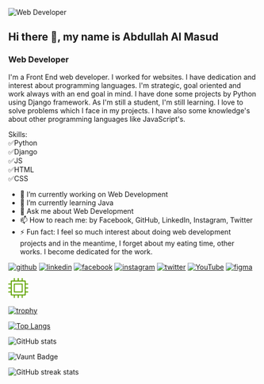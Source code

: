 ![Web Developer](https://media.licdn.com/dms/image/D5616AQEXPhx0-_byvw/profile-displaybackgroundimage-shrink_350_1400/0/1703059464174?e=1708560000&v=beta&t=l739abuIt3XYM2MySLxwmEBfLjURlK85o-zQyzePxmE)

## Hi there 👋, my name is Abdullah Al Masud
### Web Developer


I'm a Front End web developer. I worked for websites. I have dedication and interest about programming languages. I'm strategic, goal oriented and work always with an end goal in mind. I have done some projects by Python using Django framework. As I'm still a student, I'm still learning. I love to solve problems which I face in my projects. I have also some knowledge's about other programming languages like JavaScript's.

Skills:<br> ✅Python<br>✅Django<br>✅JS<br>✅HTML<br>✅CSS

- 🔭 I’m currently working on Web Development 
- 🌱 I’m currently learning Java 
- 💬 Ask me about Web Development 
- 📫 How to reach me: by Facebook, GitHub, LinkedIn, Instagram, Twitter 
- ⚡ Fun fact: I feel so much interest about doing web development projects and in the meantime, I forget about my eating time, other works. I become dedicated for the work. 


[<img src='https://cdn.jsdelivr.net/npm/simple-icons@3.0.1/icons/github.svg' alt='github' height='40'>](https://github.com/abdullah21079)  [<img src='https://cdn.jsdelivr.net/npm/simple-icons@3.0.1/icons/linkedin.svg' alt='linkedin' height='40'>](https://www.linkedin.com/in/abdullah-al-masud-085a25298/)  [<img src='https://cdn.jsdelivr.net/npm/simple-icons@3.0.1/icons/facebook.svg' alt='facebook' height='40'>](https://www.facebook.com/abdullah.almasud.737448)  [<img src='https://cdn.jsdelivr.net/npm/simple-icons@3.0.1/icons/instagram.svg' alt='instagram' height='40'>](https://www.instagram.com/abd210789/)  [<img src='https://cdn.jsdelivr.net/npm/simple-icons@3.0.1/icons/twitter.svg' alt='twitter' height='40'>](https://twitter.com/Abdullahal21079)  [<img src='https://cdn.jsdelivr.net/npm/simple-icons@3.0.1/icons/youtube.svg' alt='YouTube' height='40'>](https://www.youtube.com/channel/@duogamersat9712)  [<img src='https://cdn.jsdelivr.net/npm/simple-icons@3.0.1/icons/figma.svg' alt='figma' height='40'>](https://www.figma.com/files/user/1319226248025038058?fuid=1319226248025038058)  

<a href='https://docs.github.com/en/developers'><img src='https://raw.githubusercontent.com/acervenky/animated-github-badges/master/assets/devbadge.gif' width='40' height='40'></a> 

[![trophy](https://github-profile-trophy.vercel.app/?username=abdullah21079)](https://github.com/ryo-ma/github-profile-trophy)

[![Top Langs](https://github-readme-stats.vercel.app/api/top-langs/?username=abdullah21079)](https://github.com/anuraghazra/github-readme-stats)

![GitHub stats](https://github-readme-stats.vercel.app/api?username=abdullah21079&show_icons=true&count_private=true)  

![Vaunt Badge](https://api.vaunt.dev/v1/github/entities/abdullah21079/contributions?format=svg&private=true)  

![GitHub streak stats](https://streak-stats.demolab.com/?user=abdullah21079)  

